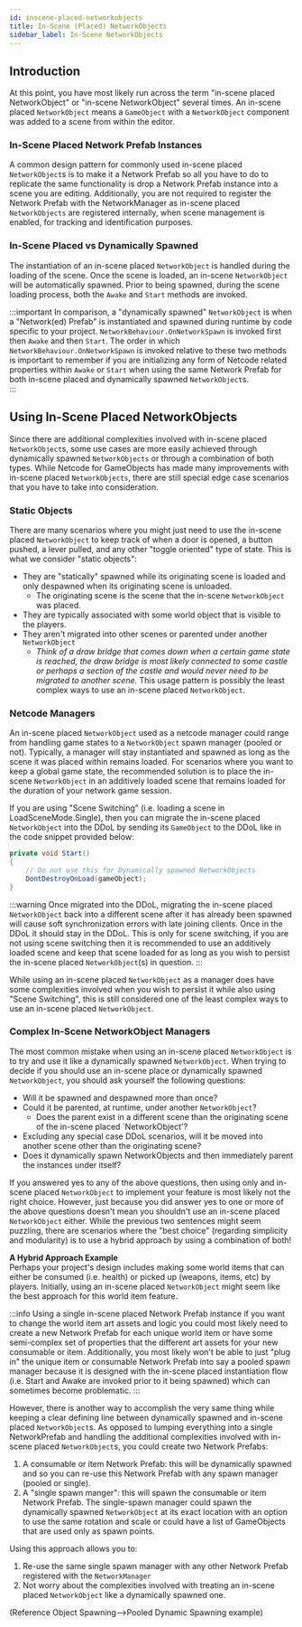 ```yaml
---
id: inscene-placed-networkobjects
title: In-Scene (Placed) NetworkObjects
sidebar_label: In-Scene NetworkObjects
---
```


## Introduction
At this point, you have most likely run across the term "in-scene placed NetworkObject" or "in-scene NetworkObject" several times.  An in-scene placed `NetworkObject` means a `GameObject` with a `NetworkObject` component was added to a scene from within the editor. 

### In-Scene Placed Network Prefab Instances
A common design pattern for commonly used in-scene placed `NetworkObject`s is to make it a Network Prefab so all you have to do to replicate the same functionality is drop a Network Prefab instance into a scene you are editing.  Additionally, you are not required to register the Network Prefab with the NetworkManager as in-scene placed `NetworkObjects` are registered internally, when scene management is enabled, for tracking and identification purposes.

### In-Scene Placed vs Dynamically Spawned
The instantiation of an in-scene placed `NetworkObject` is handled during the loading of the scene.  Once the scene is loaded, an in-scene `NetworkObject` will be automatically spawned.  Prior to being spawned, during the scene loading process, both the `Awake` and `Start` methods are invoked.

:::important
In comparison, a "dynamically spawned" `NetworkObject` is when a "Network(ed) Prefab" is instantiated and spawned during runtime by code specific to your project.  `NetworkBehaviour.OnNetworkSpawn` is invoked first then `Awake` and then `Start`.  The order in which `NetworkBehaviour.OnNetworkSpawn` is invoked relative to these two methods is important to remember if you are initializing any form of Netcode related properties within `Awake` or `Start` when using the same Network Prefab for both in-scene placed and dynamically spawned `NetworkObject`s.  
:::

## Using In-Scene Placed NetworkObjects
Since there are additional complexities involved with in-scene placed `NetworkObject`s, some use cases are more easily achieved through dynamically spawned `NetworkObjects` or through a combination of both types. While Netcode for GameObjects has made many improvements with in-scene placed `NetworkObjects`, there are still special edge case scenarios that you have to take into consideration.

### Static Objects
There are many scenarios where you might just need to use the in-scene placed `NetworkObject` to keep track of when a door is opened, a button pushed, a lever pulled, and any other "toggle oriented" type of state.  This is what we consider "static objects":
 - They are "statically" spawned while its originating scene is loaded and only despawned when its originating scene is unloaded.
    - The originating scene is the scene that the in-scene `NetworkObject` was placed.
 - They are typically associated with some world object that is visible to the players.
 - They aren't migrated into other scenes or parented under another `NetworkObject`
    - _Think of a draw bridge that comes down when a certain game state is reached, the draw bridge is most likely connected to some castle or perhaps a section of the castle and would never need to be migrated to another scene._
 This usage pattern is possibly the least complex ways to use an in-scene placed `NetworkObject`.

### Netcode Managers
An in-scene placed `NetworkObject` used as a netcode manager could range from handling game states to a `NetworkObject` spawn manager (pooled or not). Typically, a manager will stay instantiated and spawned as long as the scene it was placed within remains loaded.  For scenarios where you want to keep a global game state, the recommended solution is to place the in-scene `NetworkObject` in an additively loaded scene that remains loaded for the duration of your network game session.  

If you are using "Scene Switching" (i.e. loading a scene in LoadSceneMode.Single), then you can migrate the in-scene placed `NetworkObject` into the DDoL by sending its `GameObject` to the DDoL like in the code snippet provided below:

```csharp
private void Start()
{
    // Do not use this for Dynamically spawned NetworkObjects
    DontDestroyOnLoad(gameObject);
}
```
:::warning
Once migrated into the DDoL, migrating the in-scene placed `NetworkObject` back into a different scene after it has already been spawned will cause soft synchronization errors with late joining clients.  Once in the DDoL it should stay in the DDoL.  This is only for scene switching, if you are not using scene switching then it is recommended to use an additively loaded scene and keep that scene loaded for as long as you wish to persist the in-scene placed `NetworkObject`(s) in question.
:::

While using an in-scene placed `NetworkObject` as a manager does have some complexities involved when you wish to persist it while also using "Scene Switching", this is still considered one of the least complex ways to use an in-scene placed `NetworkObject`.

### Complex In-Scene NetworkObject Managers
The most common mistake when using an in-scene placed `NetworkObject` is to try and use it like a dynamically spawned `NetworkObject`. When trying to decide if you should use an in-scene place or dynamically spawned `NetworkObject`, you should ask yourself the following questions:
- Will it be spawned and despawned more than once?
- Could it be parented, at runtime, under another `NetworkObject`?
    - Does the parent exist in a different scene than the originating scene of the in-scene placed `NetworkObject'?
- Excluding any special case DDoL scenarios, will it be moved into another scene other than the originating scene?
- Does it dynamically spawn NetworkObjects and then immediately parent the instances under itself?

If you answered yes to any of the above questions, then using only and in-scene placed `NetworkObject` to implement your feature is most likely not the right choice.  However, just because you did answer yes to one or more of the above questions doesn't mean you shouldn't use an in-scene placed `NetworkObject` either.  While the previous two sentences might seem puzzling, there are scenarios where the "best choice" (regarding simplicity and modularity) is to use a hybrid approach by using a combination of both!  

**A Hybrid Approach Example** <br/>
Perhaps your project's design includes making some world items that can either be consumed (i.e. health) or picked up (weapons, items, etc) by players. Initially, using an in-scene placed `NetworkObject` might seem like the best approach for this world item feature.  

:::info
Using a single in-scene placed Network Prefab instance  if you want to change the world item art assets and logic you could most likely need to create a new Network Prefab for each unique world item or have some semi-complex set of properties that   the different art assets for your new consumable or item.  Additionally, you most likely won't be able to just "plug in" the unique item or consumable Network Prefab into say a pooled spawn manager because it is designed with the in-scene placed instantiation flow (i.e. Start and Awake are invoked prior to it being spawned) which can sometimes become problematic.
:::

However, there is another way to accomplish the very same thing while keeping a clear defining line between dynamically spawned and in-scene placed `NetworkObject`s. As opposed to lumping everything into a single NetworkPrefab and handling the additional complexities involved with in-scene placed `NetworkObject`s, you could create two Network Prefabs:

1. A consumable or item Network Prefab: this will be dynamically spawned and so you can re-use this Network Prefab with any spawn manager (pooled or single).
2. A "single spawn manger": this will spawn the consumable or item Network Prefab.  The single-spawn manager could spawn the dynamically spawned `NetworkObject` at its exact location with an option to use the same rotation and scale or could have a list of GameObjects that are used only as spawn points.

Using this approach allows you to:
1. Re-use the same single spawn manager with any other Network Prefab registered with the `NetworkManager`
2. Not worry about the complexities involved with treating an in-scene placed `NetworkObject` like a dynamically spawned one.



(Reference Object Spawning-->Pooled Dynamic Spawning example)




